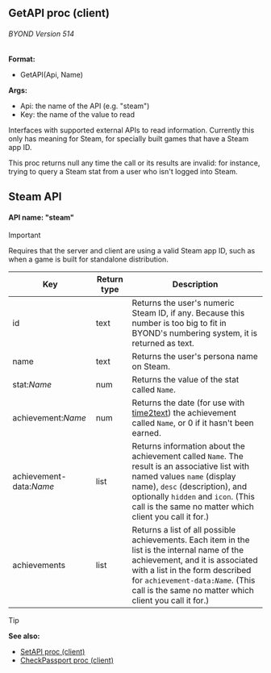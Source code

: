 ## GetAPI proc (client) 
###### BYOND Version 514


**Format:**
+   GetAPI(Api, Name)

**Args:**
+   Api: the name of the API (e.g. "steam")
+   Key: the name of the value to read

Interfaces with supported external APIs to read information.
Currently this only has meaning for Steam, for specially built games
that have a Steam app ID. 

This proc returns null any time the
call or its results are invalid: for instance, trying to query a Steam
stat from a user who isn\'t logged into Steam.

## Steam API
#### API name: "steam"
> [!IMPORTANT]                                                      
> Requires that the server and client are using a valid Steam app ID, such as when a game is built for standalone distribution. 

|  Key | Return type | Description |
| --- | --- | --- |
| id | text |Returns the user's numeric Steam ID, if any. Because this number is too big  to fit in BYOND\'s numbering system, it is returned as text. |
| name | text | Returns the user's persona name on Steam. |
| stat:*Name* | num | Returns the value of the stat called `Name`. |
| achievement:*Name* | num | Returns the date (for use with [time2text](/ref/proc/time2text.md)) the achievement called `Name`, or 0 if it hasn't been earned. |
| achievement-data:*Name* | list | Returns information about the achievement called `Name`. The result is an associative list with named values `name` (display name), `desc` (description), and optionally `hidden` and `icon`. (This call is the same no matter which client you call it for.) |
| achievements | list | Returns a list of all possible achievements. Each item in the list is the internal name of the achievement, and it is associated with a list in the form described for `achievement-data:`*`Name`*. (This call is the same no matter which client you call it for.) |

> [!TIP] 
> **See also:**
> +   [SetAPI proc (client)](/ref/client/proc/SetAPI.md) 
> +   [CheckPassport proc (client)](/ref/client/proc/CheckPassport.md) 